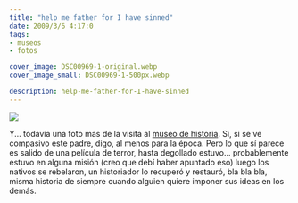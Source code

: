 ```yaml
---
title: "help me father for I have sinned"
date: 2009/3/6 4:17:0
tags: 
- museos
- fotos

cover_image: DSC00969-1-original.webp
cover_image_small: DSC00969-1-500px.webp

description: help-me-father-for-I-have-sinned
---
```



[![](DSC00969-1-800px.webp)](DSC00969-1-original.webp)  

Y... todavía una foto mas de la visita al <a href="http://sic.gob.mx/ficha.php?table=museo&table_id=600">museo de historia</a>. Si, si se ve compasivo este padre, digo, al menos para la época. Pero lo que sí parece es salido de una película de terror, hasta degollado estuvo... probablemente estuvo en alguna misión (creo que debí haber apuntado eso) luego los nativos se rebelaron, un historiador lo recuperó y restauró, bla bla bla, misma historia de siempre cuando alguien quiere imponer sus ideas en los demás.
